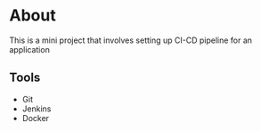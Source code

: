 # About

This is a mini project that involves setting up CI-CD pipeline for an application

## Tools
* Git
* Jenkins
* Docker

